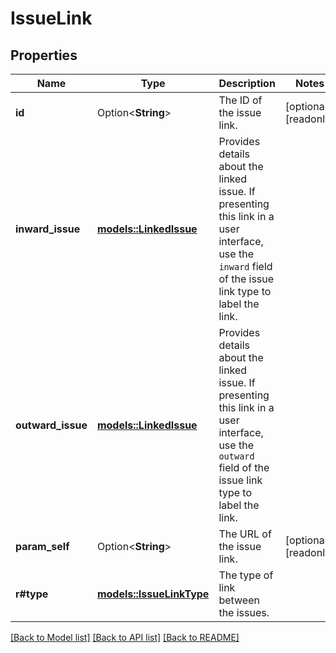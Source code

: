 # IssueLink

## Properties

Name | Type | Description | Notes
------------ | ------------- | ------------- | -------------
**id** | Option<**String**> | The ID of the issue link. | [optional][readonly]
**inward_issue** | [**models::LinkedIssue**](LinkedIssue.md) | Provides details about the linked issue. If presenting this link in a user interface, use the `inward` field of the issue link type to label the link. | 
**outward_issue** | [**models::LinkedIssue**](LinkedIssue.md) | Provides details about the linked issue. If presenting this link in a user interface, use the `outward` field of the issue link type to label the link. | 
**param_self** | Option<**String**> | The URL of the issue link. | [optional][readonly]
**r#type** | [**models::IssueLinkType**](IssueLinkType.md) | The type of link between the issues. | 

[[Back to Model list]](../README.md#documentation-for-models) [[Back to API list]](../README.md#documentation-for-api-endpoints) [[Back to README]](../README.md)


